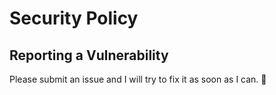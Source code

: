 # Security Policy

## Reporting a Vulnerability

Please submit an issue and I will try to fix it as soon as I can. 🙂
